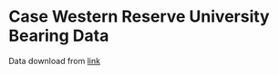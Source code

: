 # Case Western Reserve University Bearing Data

Data download from [link](https://mb.uni-paderborn.de/kat/forschung/datacenter/bearing-datacenter/)
